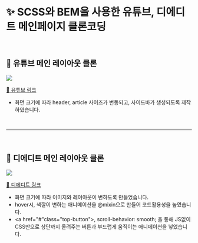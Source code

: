 # ✨ SCSS와 BEM을 사용한 유튜브, 디에디트 메인페이지 클론코딩

<br>

## 🌈 유튜브 메인 레이아웃 클론
<img src="https://user-images.githubusercontent.com/76410985/134801365-beed1628-f8fa-42b6-a0e5-310c64af4731.gif" />


 [🔗 유튜브 링크](https://www.youtube.com) 

- 화면 크기에 따라 header, article 사이즈가 변동되고, 사이드바가 생성되도록 제작하였습니다.

<br>

---

<br>

## 📕 디에디트 메인 레이아웃 클론

<img src="https://user-images.githubusercontent.com/76410985/134801634-d08b4a21-4c61-464e-8f3d-9731b0766fb9.gif" />

[🔗 디에디트 링크](http://the-edit.co.kr/) 
- 화면 크기에 따라 이미지와 레이아웃이 변하도록 만들었습니다.
- hover시, 색깔이 변하는 애니메이션을 @mixin으로 만들어 코드활용성을 높였습니다.
- <a href="#"class="top-button">, scroll-behavior: smooth; 을 통해 JS없이 CSS만으로 상단까지 올려주는 버튼과 부드럽게 움직이는 애니메이션을 넣었습니다.

